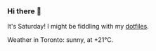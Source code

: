 ### Hi there :wave:

It's Saturday! I might be fiddling with my [dotfiles](https://github.com/bewuethr/dotfiles).

Weather in Toronto: sunny, at +21°C.
